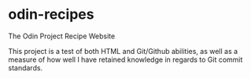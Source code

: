 # odin-recipes
The Odin Project Recipe Website

This project is a test of both HTML and Git/Github abilities, as well as a measure of how well I have retained knowledge in regards to Git commit standards.